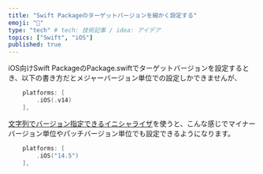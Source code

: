 ```yaml
---
title: "Swift Packageのターゲットバージョンを細かく設定する"
emoji: "🐥"
type: "tech" # tech: 技術記事 / idea: アイデア
topics: ["Swift", "iOS"]
published: true
---
```

iOS向けSwift PackageのPackage.swiftでターゲットバージョンを設定するとき、以下の書き方だとメジャーバージョン単位での設定しかできませんが、

```swift
    platforms: [
        .iOS(.v14)
    ],
```

[文字列でバージョン指定できるイニシャライザ](https://developer.apple.com/documentation/swift_packages/supportedplatform/3112758-ios)を使うと、こんな感じでマイナーバージョン単位やパッチバージョン単位でも設定できるようになります。

```swift
    platforms: [
        .iOS("14.5")
    ],
```
